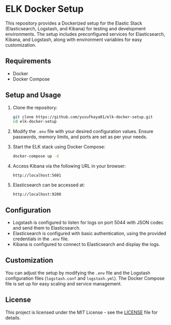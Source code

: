 # ELK Docker Setup

This repository provides a Dockerized setup for the Elastic Stack (Elasticsearch, Logstash, and Kibana) for testing and development environments. The setup includes preconfigured services for Elasticsearch, Kibana, and Logstash, along with environment variables for easy customization.

## Requirements
- Docker
- Docker Compose

## Setup and Usage

1. Clone the repository:

    ```bash
    git clone https://github.com/yusufkaya01/elk-docker-setup.git
    cd elk-docker-setup
    ```

2. Modify the `.env` file with your desired configuration values. Ensure passwords, memory limits, and ports are set as per your needs.

3. Start the ELK stack using Docker Compose:

    ```bash
    docker-compose up -d
    ```

4. Access Kibana via the following URL in your browser:

    ```
    http://localhost:5601
    ```

5. Elasticsearch can be accessed at:

    ```
    http://localhost:9200
    ```

## Configuration

- Logstash is configured to listen for logs on port 5044 with JSON codec and send them to Elasticsearch.
- Elasticsearch is configured with basic authentication, using the provided credentials in the `.env` file.
- Kibana is configured to connect to Elasticsearch and display the logs.

## Customization

You can adjust the setup by modifying the `.env` file and the Logstash configuration files (`logstash.conf` and `logstash.yml`). The Docker Compose file is set up for easy scaling and service management.

## License

This project is licensed under the MIT License - see the [LICENSE](LICENSE) file for details.
